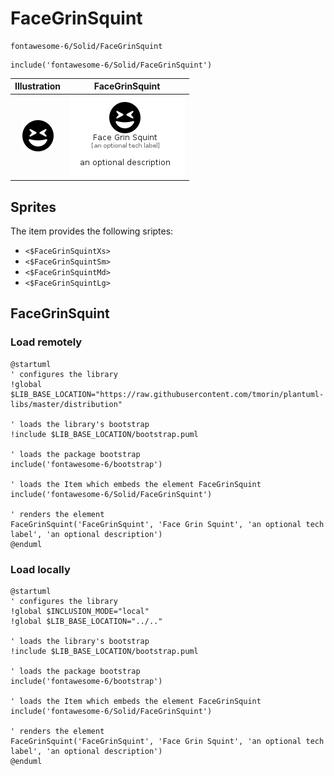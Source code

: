 # FaceGrinSquint


```text
fontawesome-6/Solid/FaceGrinSquint
```

```text
include('fontawesome-6/Solid/FaceGrinSquint')
```



| Illustration | FaceGrinSquint |
| :---: | :---: |
| ![illustration for Illustration](../../fontawesome-6/Solid/FaceGrinSquint.png) | ![illustration for FaceGrinSquint](../../fontawesome-6/Solid/FaceGrinSquint.Local.png) |



## Sprites
The item provides the following sriptes:

- `<$FaceGrinSquintXs>`
- `<$FaceGrinSquintSm>`
- `<$FaceGrinSquintMd>`
- `<$FaceGrinSquintLg>`





## FaceGrinSquint

### Load remotely
```plantuml
@startuml
' configures the library
!global $LIB_BASE_LOCATION="https://raw.githubusercontent.com/tmorin/plantuml-libs/master/distribution"

' loads the library's bootstrap
!include $LIB_BASE_LOCATION/bootstrap.puml

' loads the package bootstrap
include('fontawesome-6/bootstrap')

' loads the Item which embeds the element FaceGrinSquint
include('fontawesome-6/Solid/FaceGrinSquint')

' renders the element
FaceGrinSquint('FaceGrinSquint', 'Face Grin Squint', 'an optional tech label', 'an optional description')
@enduml
```

### Load locally
```plantuml
@startuml
' configures the library
!global $INCLUSION_MODE="local"
!global $LIB_BASE_LOCATION="../.."

' loads the library's bootstrap
!include $LIB_BASE_LOCATION/bootstrap.puml

' loads the package bootstrap
include('fontawesome-6/bootstrap')

' loads the Item which embeds the element FaceGrinSquint
include('fontawesome-6/Solid/FaceGrinSquint')

' renders the element
FaceGrinSquint('FaceGrinSquint', 'Face Grin Squint', 'an optional tech label', 'an optional description')
@enduml
```

